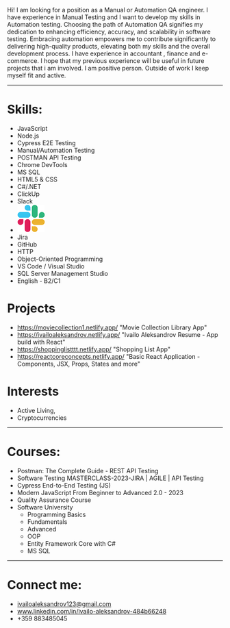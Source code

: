 Hi! I am looking for a position as a Manual or Automation QA engineer. I have experience in Manual Testing and I want to develop my skills in Automation testing. Choosing the path of Automation QA signifies my dedication to enhancing efficiency, accuracy, and scalability in software testing. Embracing automation empowers me to contribute significantly to delivering high-quality products, elevating both my skills and the overall development process. I have experience in accountant , finance and e-commerce. I hope that my previous experience will be useful in future projects that i am involved. I am positive person. Outside of work I keep myself fit and active.
- - - - - - - - - - - - - - - - - - - - - - - - - - - - - - - - - - - - - - - - - - - 
# Skills:
- JavaScript
- Node.js
- Cypress E2E Testing
- Manual/Automation Testing
- POSTMAN API Testing 
- Chrome DevTools
- MS SQL
- HTML5 & CSS
-  C#/.NET
- ClickUp
- Slack
- ![Slack](https://github.com/IvailoAleksandrov/IvailoAleksandrovResume/blob/main/src/icons/Slack.png)
- Jira
- GitHub
- HTTP
- Object-Oriented Programming
- VS Code / Visual Studio
- SQL Server Management Studio
- English - B2/C1
 
# Projects
- https://moviecollection1.netlify.app/  "Movie Collection Library App"
- https://ivailoaleksandrov.netlify.app/ "Ivailo Aleksandrov Resume - App build with React"
- https://shoppinglistttt.netlify.app/   "Shopping List App"
- https://reactcoreconcepts.netlify.app/    "Basic React Application - Components, JSX, Props, States and more"


# Interests 
- Active Living,
- Cryptocurrencies
- - - - - - - - - - - - - - - - - - - - - - - - - - - - - - - - - - - - - - - - - - - 
# Courses:
- Postman: The Complete Guide - REST API Testing
- Software Testing MASTERCLASS-2023-JIRA | AGILE | API Testing
- Cypress End-to-End Testing (JS)
- Modern JavaScript From Beginner to Advanced 2.0 - 2023
- Quality Assurance Course
- Software University
  - Programming Basics
  - Fundamentals
  - Advanced
  - OOP
  - Entity Framework Core with C#
  - MS SQL
- - - - - - - - - - - - - - - - - - - - - - - - - - - - - - - - - - - - - - - - - - - 
# Connect me:
- ivailoaleksandrov123@gmail.com
- www.linkedin.com/in/ivailo-aleksandrov-484b66248
- +359 883485045
